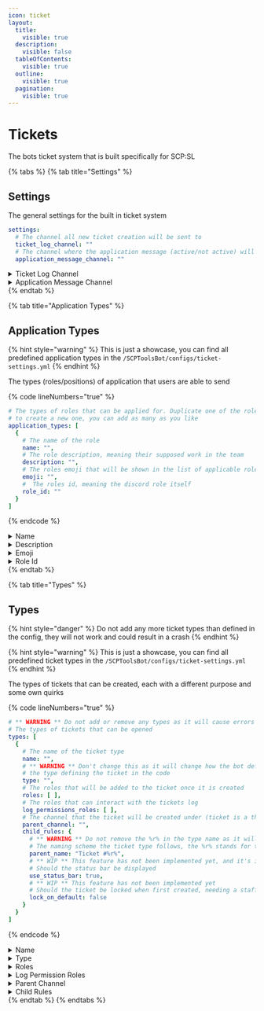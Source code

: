 ```yaml
---
icon: ticket
layout:
  title:
    visible: true
  description:
    visible: false
  tableOfContents:
    visible: true
  outline:
    visible: true
  pagination:
    visible: true
---
```


# Tickets

The bots ticket system that is built specifically for SCP:SL

{% tabs %}
{% tab title="Settings" %}
## Settings

The general settings for the built in ticket system

```yaml
settings:
  # The channel all new ticket creation will be sent to
  ticket_log_channel: ""
  # The channel where the application message (active/not active) will be sent to
  application_message_channel: ""
```

<details>

<summary>Ticket Log Channel</summary>

The id of the channel ticket logs will be send to

</details>

<details>

<summary>Application Message Channel</summary>

The id of the channel the application messa

</details>
{% endtab %}

{% tab title="Application Types" %}
## Application Types

{% hint style="warning" %}
This is just a showcase, you can find all predefined application types in the `/SCPToolsBot/configs/ticket-settings.yml`
{% endhint %}

The types (roles/positions) of application that users are able to send

{% code lineNumbers="true" %}
```yaml
# The types of roles that can be applied for. Duplicate one of the roles that already exist
# to create a new one, you can add as many as you like
application_types: [
  {
    # The name of the role
    name: "",
    # The role description, meaning their supposed work in the team
    description: "",
    # The roles emoji that will be shown in the list of applicable roles
    emoji: "",
    #  The roles id, meaning the discord role itself
    role_id: ""
  }
]
```
{% endcode %}

<details>

<summary>Name</summary>

The name of the application type that will be displayed to the user

</details>

<details>

<summary>Description</summary>

The description of the application type that will be displayed to the user

</details>

<details>

<summary>Emoji</summary>

The emoji of the application type that will be displayed to the user

</details>

<details>

<summary>Role Id</summary>

The id of the role that this application type represents

</details>
{% endtab %}

{% tab title="Types" %}
## Types

{% hint style="danger" %}
Do not add any more ticket types than defined in the config, they will not work and could result in a crash
{% endhint %}

{% hint style="warning" %}
This is just a showcase, you can find all predefined ticket types in the `/SCPToolsBot/configs/ticket-settings.yml`
{% endhint %}

The types of tickets that can be created, each with a different purpose and some own quirks

{% code lineNumbers="true" %}
```yaml
# ** WARNING ** Do not add or remove any types as it will cause errors
# The types of tickets that can be opened
types: [
  {
    # The name of the ticket type
    name: "",
    # ** WARNING ** Don't change this as it will change how the bot defines
    # the type defining the ticket in the code
    type: "",
    # The roles that will be added to the ticket once it is created
    roles: [ ],
    # The roles that can interact with the tickets log
    log_permissions_roles: [ ],
    # The channel that the ticket will be created under (ticket is a thread)
    parent_channel: "",
    child_rules: {
      # ** WARNING ** Do not remove the %r% in the type name as it will cause errors
      # The naming scheme the ticket type follows, the %r% stands for the number of the ticket
      parent_name: "Ticket #%r%",
      # ** WIP ** This feature has not been implemented yet, and it's implication is not certain for 100%
      # Should the status bar be displayed
      use_status_bar: true,
      # ** WIP ** This feature has not been implemented yet
      # Should the ticket be locked when first created, needing a staff member to unlock it
      lock_on_default: false
    }
  }
]
```
{% endcode %}

<details>

<summary>Name</summary>

The name of the ticket type that will be displayed to users

</details>

<details>

<summary>Type</summary>

The id of the ticket type that let's the bot define which internal functions to use

</details>

<details>

<summary>Roles</summary>

An array of  role id's that can interact with the ticket settings

</details>

<details>

<summary>Log Permission Roles</summary>

An array of role id's that can interact with the ticket logs

</details>

<details>

<summary>Parent Channel</summary>

The id of the channel new tickets will be created (as a threat) under

</details>

<details>

<summary>Child Rules</summary>

`Parent name` - The name that the created ticket will have

{% hint style="warning" %}
These two features are currently WIP
{% endhint %}

`Use Status Bar` -

`Lock on Default` -

</details>
{% endtab %}
{% endtabs %}
